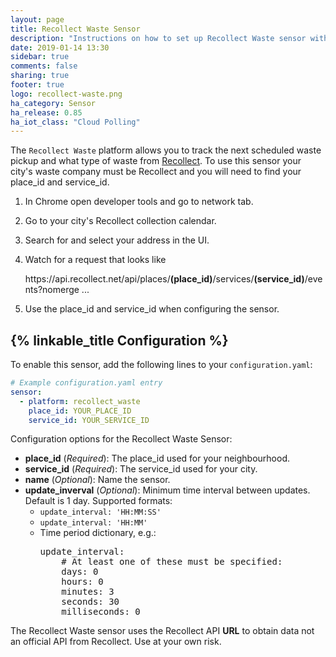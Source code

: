 ```yaml
---
layout: page
title: Recollect Waste Sensor
description: "Instructions on how to set up Recollect Waste sensor within Home Assistant."
date: 2019-01-14 13:30
sidebar: true
comments: false
sharing: true
footer: true
logo: recollect-waste.png
ha_category: Sensor
ha_release: 0.85
ha_iot_class: "Cloud Polling"
---
```


The `Recollect Waste` platform allows you to track the next scheduled waste pickup and what type of waste from [Recollect](https://recollect.net/solutions/waste/). To use this sensor your city's waste company must be Recollect and you will need to find your place_id and service_id.

1. In Chrome open developer tools and go to network tab.
2. Go to your city's Recollect collection calendar.
3. Search for and select your address in the UI.
4. Watch for a request that looks like

   ht<span>tps://api.recollect.net/api/places/**(place_id)**/services/**(service_id)**/events?nomerge ...

5. Use the place_id and service_id when configuring the sensor.

## {% linkable_title Configuration %}

To enable this sensor, add the following lines to your `configuration.yaml`:

```yaml
# Example configuration.yaml entry
sensor:
  - platform: recollect_waste
    place_id: YOUR_PLACE_ID
    service_id: YOUR_SERVICE_ID
```

Configuration options for the Recollect Waste Sensor:

- **place_id** (*Required*): The place_id used for your neighbourhood.
- **service_id** (*Required*): The service_id used for your city.
- **name** (*Optional*): Name the sensor.
- **update_inverval** (*Optional*): Minimum time interval between updates. Default is 1 day. Supported formats:
  - `update_interval: 'HH:MM:SS'`
  - `update_interval: 'HH:MM'`
  - Time period dictionary, e.g.:
    <pre>update_interval:
        # At least one of these must be specified:
        days: 0
        hours: 0
        minutes: 3
        seconds: 30
        milliseconds: 0
    </pre>

<p class='note warning'>
The Recollect Waste sensor uses the Recollect API <strong>URL</strong> to obtain data not an official API from Recollect. Use at your own risk.
</p>
